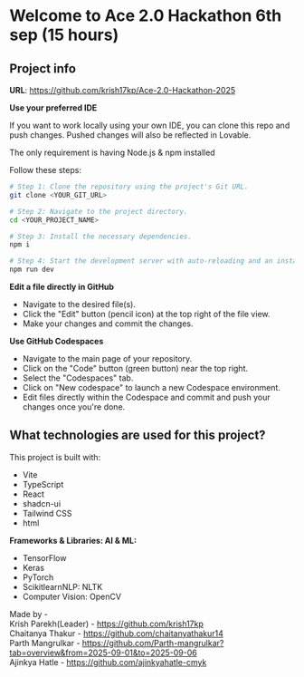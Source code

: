 # Welcome to Ace 2.0 Hackathon 6th sep (15 hours)

## Project info

**URL**: https://github.com/krish17kp/Ace-2.0-Hackathon-2025

**Use your preferred IDE**

If you want to work locally using your own IDE, you can clone this repo and push changes. Pushed changes will also be reflected in Lovable.

The only requirement is having Node.js & npm installed

Follow these steps:

```sh
# Step 1: Clone the repository using the project's Git URL.
git clone <YOUR_GIT_URL>

# Step 2: Navigate to the project directory.
cd <YOUR_PROJECT_NAME>

# Step 3: Install the necessary dependencies.
npm i

# Step 4: Start the development server with auto-reloading and an instant preview.
npm run dev
```

**Edit a file directly in GitHub**

- Navigate to the desired file(s).
- Click the "Edit" button (pencil icon) at the top right of the file view.
- Make your changes and commit the changes.

**Use GitHub Codespaces**

- Navigate to the main page of your repository.
- Click on the "Code" button (green button) near the top right.
- Select the "Codespaces" tab.
- Click on "New codespace" to launch a new Codespace environment.
- Edit files directly within the Codespace and commit and push your changes once you're done.

## What technologies are used for this project?

This project is built with:

- Vite
- TypeScript
- React
- shadcn-ui
- Tailwind CSS
- html

**Frameworks & Libraries: AI & ML:**

- TensorFlow
- Keras
- PyTorch
- ScikitlearnNLP: NLTK
- Computer Vision: OpenCV

Made by -
<br>
Krish Parekh(Leader)  - https://github.com/krish17kp
<br>
Chaitanya Thakur     - https://github.com/chaitanyathakur14
<br>
Parth Mangrulkar    - https://github.com/Parth-mangrulkar?tab=overview&from=2025-09-01&to=2025-09-06
<br>
Ajinkya Hatle      - https://github.com/ajinkyahatle-cmyk

